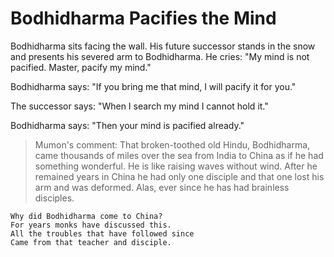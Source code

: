 # Bodhidharma Pacifies the Mind

Bodhidharma sits facing the wall. His future successor stands in the snow and presents his severed  arm to Bodhidharma. He cries: "My mind is not pacified. Master, pacify my mind."

Bodhidharma says: "If you bring me that mind, I will pacify it for you."

The successor says: "When I search my mind I cannot hold it."

Bodhidharma says: "Then your mind is pacified already."

> Mumon's comment: That broken-toothed old Hindu, Bodhidharma, came thousands of miles over the sea from India to China as if he had something wonderful. He is like raising waves without wind. After he remained years in China he had only one disciple and that one lost his arm and was deformed. Alas, ever since he has had brainless disciples.

```
Why did Bodhidharma come to China?
For years monks have discussed this.
All the troubles that have followed since
Came from that teacher and disciple.
```
